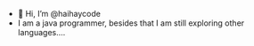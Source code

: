 - 👋 Hi, I’m @haihaycode
- I am a java programmer, besides that I am still exploring other languages....
